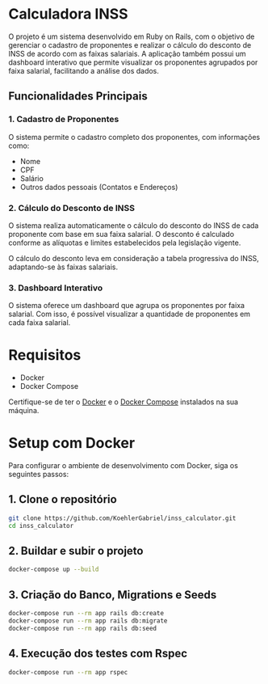 # Calculadora INSS

O projeto é um sistema desenvolvido em Ruby on Rails, com o objetivo de gerenciar o cadastro de proponentes e realizar o cálculo do desconto de INSS de acordo com as faixas salariais. A aplicação também possui um dashboard interativo que permite visualizar os proponentes agrupados por faixa salarial, facilitando a análise dos dados.

## Funcionalidades Principais

### 1. Cadastro de Proponentes
O sistema permite o cadastro completo dos proponentes, com informações como:

- Nome
- CPF
- Salário
- Outros dados pessoais (Contatos e Endereços)

### 2. Cálculo do Desconto de INSS
O sistema realiza automaticamente o cálculo do desconto do INSS de cada proponente com base em sua faixa salarial. O desconto é calculado conforme as alíquotas e limites estabelecidos pela legislação vigente.

O cálculo do desconto leva em consideração a tabela progressiva do INSS, adaptando-se às faixas salariais.

### 3. Dashboard Interativo
O sistema oferece um dashboard que agrupa os proponentes por faixa salarial. Com isso, é possível visualizar a quantidade de proponentes em cada faixa salarial.

# Requisitos

- Docker
- Docker Compose

Certifique-se de ter o [Docker](https://www.docker.com/get-started) e o [Docker Compose](https://docs.docker.com/compose/install/) instalados na sua máquina.

# Setup com Docker

Para configurar o ambiente de desenvolvimento com Docker, siga os seguintes passos:

## 1. Clone o repositório

```bash
git clone https://github.com/KoehlerGabriel/inss_calculator.git
cd inss_calculator
```
## 2. Buildar e subir o projeto

```bash
docker-compose up --build
```

## 3. Criação do Banco, Migrations e Seeds

```bash
docker-compose run --rm app rails db:create
docker-compose run --rm app rails db:migrate
docker-compose run --rm app rails db:seed
```

## 4. Execução dos testes com Rspec

```bash
docker-compose run --rm app rspec
```
